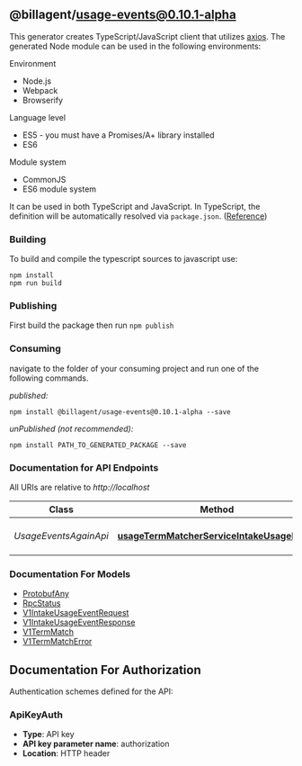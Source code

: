 ## @billagent/usage-events@0.10.1-alpha

This generator creates TypeScript/JavaScript client that utilizes [axios](https://github.com/axios/axios). The generated Node module can be used in the following environments:

Environment
* Node.js
* Webpack
* Browserify

Language level
* ES5 - you must have a Promises/A+ library installed
* ES6

Module system
* CommonJS
* ES6 module system

It can be used in both TypeScript and JavaScript. In TypeScript, the definition will be automatically resolved via `package.json`. ([Reference](https://www.typescriptlang.org/docs/handbook/declaration-files/consumption.html))

### Building

To build and compile the typescript sources to javascript use:
```
npm install
npm run build
```

### Publishing

First build the package then run `npm publish`

### Consuming

navigate to the folder of your consuming project and run one of the following commands.

_published:_

```
npm install @billagent/usage-events@0.10.1-alpha --save
```

_unPublished (not recommended):_

```
npm install PATH_TO_GENERATED_PACKAGE --save
```

### Documentation for API Endpoints

All URIs are relative to *http://localhost*

Class | Method | HTTP request | Description
------------ | ------------- | ------------- | -------------
*UsageEventsAgainApi* | [**usageTermMatcherServiceIntakeUsageEvent**](docs/UsageEventsAgainApi.md#usagetermmatcherserviceintakeusageevent) | **POST** /product/usage-intake | Process a usage event


### Documentation For Models

 - [ProtobufAny](docs/ProtobufAny.md)
 - [RpcStatus](docs/RpcStatus.md)
 - [V1IntakeUsageEventRequest](docs/V1IntakeUsageEventRequest.md)
 - [V1IntakeUsageEventResponse](docs/V1IntakeUsageEventResponse.md)
 - [V1TermMatch](docs/V1TermMatch.md)
 - [V1TermMatchError](docs/V1TermMatchError.md)


<a id="documentation-for-authorization"></a>
## Documentation For Authorization


Authentication schemes defined for the API:
<a id="ApiKeyAuth"></a>
### ApiKeyAuth

- **Type**: API key
- **API key parameter name**: authorization
- **Location**: HTTP header

